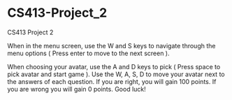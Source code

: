 # CS413-Project_2
CS413 Project 2

When in the menu screen, use the W and S keys to navigate through the menu options ( Press enter to move to the next screen ).

When choosing your avatar, use the A and D keys to pick ( Press space to pick avatar and start game ). Use the W, A, S, D to move
your avatar next to the answers of each question. If you are right, you will gain 100 points. If you are wrong you will gain 0 points.
Good luck!
